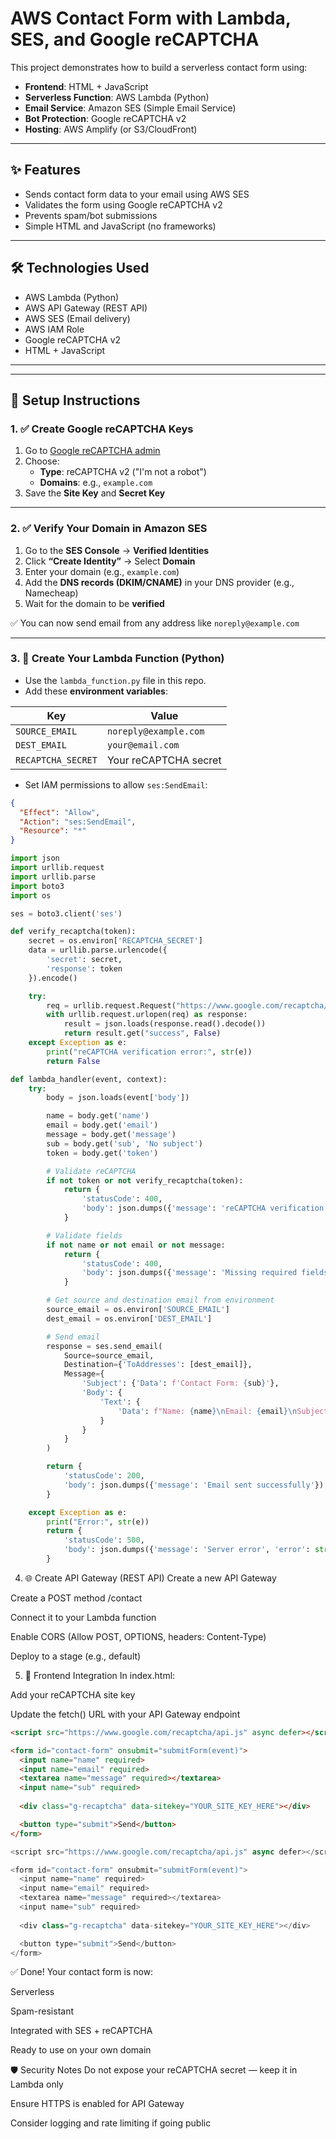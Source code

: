 # AWS Contact Form with Lambda, SES, and Google reCAPTCHA

This project demonstrates how to build a serverless contact form using:

- **Frontend**: HTML + JavaScript
- **Serverless Function**: AWS Lambda (Python)
- **Email Service**: Amazon SES (Simple Email Service)
- **Bot Protection**: Google reCAPTCHA v2
- **Hosting**: AWS Amplify (or S3/CloudFront)

---

## ✨ Features

- Sends contact form data to your email using AWS SES
- Validates the form using Google reCAPTCHA v2
- Prevents spam/bot submissions
- Simple HTML and JavaScript (no frameworks)

---

## 🛠️ Technologies Used

- AWS Lambda (Python)
- AWS API Gateway (REST API)
- AWS SES (Email delivery)
- AWS IAM Role
- Google reCAPTCHA v2
- HTML + JavaScript

---


---

## 🚀 Setup Instructions

### 1. ✅ Create Google reCAPTCHA Keys

1. Go to [Google reCAPTCHA admin](https://www.google.com/recaptcha/admin/create)
2. Choose:
   - **Type**: reCAPTCHA v2 ("I'm not a robot")
   - **Domains**: e.g., `example.com`
3. Save the **Site Key** and **Secret Key**

---

### 2. ✅ Verify Your Domain in Amazon SES

1. Go to the **SES Console** → **Verified Identities**
2. Click **“Create Identity”** → Select **Domain**
3. Enter your domain (e.g., `example.com`)
4. Add the **DNS records (DKIM/CNAME)** in your DNS provider (e.g., Namecheap)
5. Wait for the domain to be **verified**

✅ You can now send email from any address like `noreply@example.com`

---

### 3. 🐍 Create Your Lambda Function (Python)

- Use the `lambda_function.py` file in this repo.
- Add these **environment variables**:

| Key               | Value                  |
|------------------|------------------------|
| `SOURCE_EMAIL`    | `noreply@example.com`  |
| `DEST_EMAIL`      | `your@email.com`       |
| `RECAPTCHA_SECRET`| Your reCAPTCHA secret |

- Set IAM permissions to allow `ses:SendEmail`:

```json
{
  "Effect": "Allow",
  "Action": "ses:SendEmail",
  "Resource": "*"
}
```

``` Python Lambda Function
import json
import urllib.request
import urllib.parse
import boto3
import os

ses = boto3.client('ses')

def verify_recaptcha(token):
    secret = os.environ['RECAPTCHA_SECRET']
    data = urllib.parse.urlencode({
        'secret': secret,
        'response': token
    }).encode()

    try:
        req = urllib.request.Request("https://www.google.com/recaptcha/api/siteverify", data=data)
        with urllib.request.urlopen(req) as response:
            result = json.loads(response.read().decode())
            return result.get("success", False)
    except Exception as e:
        print("reCAPTCHA verification error:", str(e))
        return False

def lambda_handler(event, context):
    try:
        body = json.loads(event['body'])

        name = body.get('name')
        email = body.get('email')
        message = body.get('message')
        sub = body.get('sub', 'No subject')
        token = body.get('token')

        # Validate reCAPTCHA
        if not token or not verify_recaptcha(token):
            return {
                'statusCode': 400,
                'body': json.dumps({'message': 'reCAPTCHA verification failed'})
            }

        # Validate fields
        if not name or not email or not message:
            return {
                'statusCode': 400,
                'body': json.dumps({'message': 'Missing required fields'})
            }

        # Get source and destination email from environment
        source_email = os.environ['SOURCE_EMAIL']
        dest_email = os.environ['DEST_EMAIL']

        # Send email
        response = ses.send_email(
            Source=source_email,
            Destination={'ToAddresses': [dest_email]},
            Message={
                'Subject': {'Data': f'Contact Form: {sub}'},
                'Body': {
                    'Text': {
                        'Data': f"Name: {name}\nEmail: {email}\nSubject: {sub}\n\nMessage:\n{message}"
                    }
                }
            }
        )

        return {
            'statusCode': 200,
            'body': json.dumps({'message': 'Email sent successfully'})
        }

    except Exception as e:
        print("Error:", str(e))
        return {
            'statusCode': 500,
            'body': json.dumps({'message': 'Server error', 'error': str(e)})
        }
```

4. 🌐 Create API Gateway (REST API)
Create a new API Gateway

Create a POST method /contact

Connect it to your Lambda function

Enable CORS (Allow POST, OPTIONS, headers: Content-Type)

Deploy to a stage (e.g., default)

5. 🧪 Frontend Integration
In index.html:

Add your reCAPTCHA site key

Update the fetch() URL with your API Gateway endpoint

```html
<script src="https://www.google.com/recaptcha/api.js" async defer></script>

<form id="contact-form" onsubmit="submitForm(event)">
  <input name="name" required>
  <input name="email" required>
  <textarea name="message" required></textarea>
  <input name="sub" required>
  
  <div class="g-recaptcha" data-sitekey="YOUR_SITE_KEY_HERE"></div>

  <button type="submit">Send</button>
</form>
```

```js
<script src="https://www.google.com/recaptcha/api.js" async defer></script>

<form id="contact-form" onsubmit="submitForm(event)">
  <input name="name" required>
  <input name="email" required>
  <textarea name="message" required></textarea>
  <input name="sub" required>
  
  <div class="g-recaptcha" data-sitekey="YOUR_SITE_KEY_HERE"></div>

  <button type="submit">Send</button>
</form>
```

✅ Done!
Your contact form is now:

Serverless

Spam-resistant

Integrated with SES + reCAPTCHA

Ready to use on your own domain

🛡️ Security Notes
Do not expose your reCAPTCHA secret — keep it in Lambda only

Ensure HTTPS is enabled for API Gateway

Consider logging and rate limiting if going public



